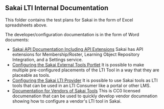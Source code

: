 Sakai LTI Internal Documentation
--------------------------------

This folder contains the test plans for Sakai in the form of Excel spreadsheets above.

The developer/configuration documentation is in the form of Word documents:

* [Sakai API Documentation Including API Extensions](https://github.com/sakaiproject/sakai/raw/master/basiclti/basiclti-docs/resources/docs/sakai_basiclti_api.doc)
Sakai has API extensions for Membership/Roster, Learning Object Repository Integration, and a Settings service.
* [Configuring the Sakai External Tools Portlet](https://github.com/sakaiproject/sakai/raw/master/basiclti/basiclti-docs/resources/docs/sakai_basiclti_portlet.doc)
It is possible to make multiple pre-configured placements of the LTI Tool in a way that they are placeable as tools.
* [Configuring the Sakai LTI Provider](https://github.com/sakaiproject/sakai/blob/master/basiclti/basiclti-docs/resources/docs/sakai_basiclti_provider.doc)
It is possible to use Sakai tools as LTI tools that can be used in an LTI Consumer like a portal or other LMS.
* [Documentation for Vendors of Sakai Tools](https://github.com/sakaiproject/sakai/blob/master/basiclti/basiclti-docs/resources/docs/sakai_basiclti_vendor.doc)
This is CC0 licensed documenation that can be used to quickly develop vendor documnation showing how to configure a vendor's LTI 
tool in Sakai.

